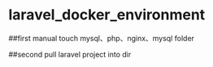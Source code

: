 # laravel_docker_environment

##first
manual touch mysql、php、nginx、mysql folder 

##second
pull laravel project into dir
